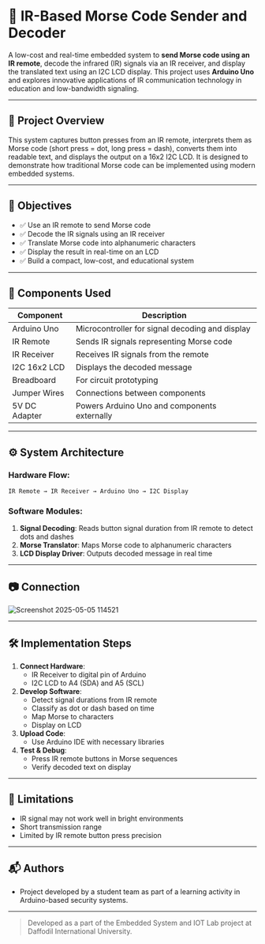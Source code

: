 # 📡 IR-Based Morse Code Sender and Decoder

A low-cost and real-time embedded system to **send Morse code using an IR remote**, decode the infrared (IR) signals via an IR receiver, and display the translated text using an I2C LCD display. This project uses **Arduino Uno** and explores innovative applications of IR communication technology in education and low-bandwidth signaling.

---

## 📘 Project Overview

This system captures button presses from an IR remote, interprets them as Morse code (short press = dot, long press = dash), converts them into readable text, and displays the output on a 16x2 I2C LCD. It is designed to demonstrate how traditional Morse code can be implemented using modern embedded systems.

---

## 🎯 Objectives

- ✅ Use an IR remote to send Morse code
- ✅ Decode the IR signals using an IR receiver
- ✅ Translate Morse code into alphanumeric characters
- ✅ Display the result in real-time on an LCD
- ✅ Build a compact, low-cost, and educational system

---

## 🧰 Components Used

| Component         | Description                                        |
|------------------|----------------------------------------------------|
| Arduino Uno       | Microcontroller for signal decoding and display   |
| IR Remote         | Sends IR signals representing Morse code          |
| IR Receiver       | Receives IR signals from the remote               |
| I2C 16x2 LCD      | Displays the decoded message                      |
| Breadboard        | For circuit prototyping                           |
| Jumper Wires      | Connections between components                    |
| 5V DC Adapter     | Powers Arduino Uno and components externally      |

---

## ⚙️ System Architecture

### Hardware Flow:
``IR Remote → IR Receiver → Arduino Uno → I2C Display``

### Software Modules:
1. **Signal Decoding**: Reads button signal duration from IR remote to detect dots and dashes
2. **Morse Translator**: Maps Morse code to alphanumeric characters
3. **LCD Display Driver**: Outputs decoded message in real time

---

## 📷 Connection
![Screenshot 2025-05-05 114521](https://github.com/user-attachments/assets/b6cb72a3-d6fb-4281-bf78-666b745765fd)

---

## 🛠️ Implementation Steps

1. **Connect Hardware**:
   - IR Receiver to digital pin of Arduino
   - I2C LCD to A4 (SDA) and A5 (SCL)
2. **Develop Software**:
   - Detect signal durations from IR remote
   - Classify as dot or dash based on time
   - Map Morse to characters
   - Display on LCD
3. **Upload Code**:
   - Use Arduino IDE with necessary libraries
4. **Test & Debug**:
   - Press IR remote buttons in Morse sequences
   - Verify decoded text on display

---

## 🧩 Limitations

- IR signal may not work well in bright environments
- Short transmission range
- Limited by IR remote button press precision

---

## 📬 Authors

- Project developed by a student team as part of a learning activity in Arduino-based security systems.

---
> Developed as a part of the Embedded System and IOT Lab project at Daffodil International University.
